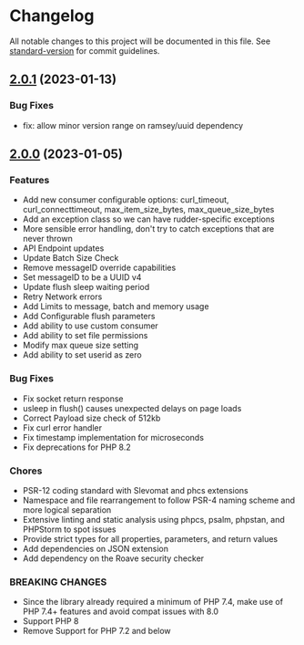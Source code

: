 # Changelog

All notable changes to this project will be documented in this file. See [standard-version](https://github.com/conventional-changelog/standard-version) for commit guidelines.

## [2.0.1](https://github.com/rudderlabs/rudder-sdk-js/compare/v2.0.1...v2.0.0) (2023-01-13)

### Bug Fixes

* fix: allow minor version range on ramsey/uuid dependency

## [2.0.0](https://github.com/rudderlabs/rudder-sdk-js/compare/v2.0.0...v1.0.1) (2023-01-05)


### Features

* Add new consumer configurable options: curl_timeout, curl_connecttimeout, max_item_size_bytes, max_queue_size_bytes
* Add an exception class so we can have rudder-specific exceptions
* More sensible error handling, don't try to catch exceptions that are never thrown
* API Endpoint updates
* Update Batch Size Check
* Remove messageID override capabilities
* Set messageID to be a UUID v4
* Update flush sleep waiting period
* Retry Network errors
* Add Limits to message, batch and memory usage
* Add Configurable flush parameters
* Add ability to use custom consumer
* Add ability to set file permissions
* Modify max queue size setting
* Add ability to set userid as zero

### Bug Fixes

* Fix socket return response
* usleep in flush() causes unexpected delays on page loads
* Correct Payload size check of 512kb
* Fix curl error handler
* Fix timestamp implementation for microseconds
* Fix deprecations for PHP 8.2

### Chores

* PSR-12 coding standard with Slevomat and phcs extensions
* Namespace and file rearrangement to follow PSR-4 naming scheme and more logical separation
* Extensive linting and static analysis using phpcs, psalm, phpstan, and PHPStorm to spot issues
* Provide strict types for all properties, parameters, and return values
* Add dependencies on JSON extension
* Add dependency on the Roave security checker

### BREAKING CHANGES

* Since the library already required a minimum of PHP 7.4, make use of PHP 7.4+ features and avoid compat issues with 8.0
* Support PHP 8
* Remove Support for PHP 7.2 and below
